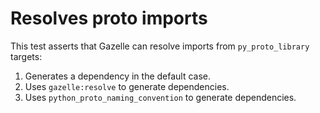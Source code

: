# Resolves proto imports

This test asserts that Gazelle can resolve imports from `py_proto_library` targets:

1.  Generates a dependency in the default case.
2.  Uses `gazelle:resolve` to generate dependencies.
3.  Uses `python_proto_naming_convention` to generate dependencies.

[gh-1703]: https://github.com/bazel-contrib/rules_python/issues/1703

